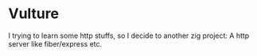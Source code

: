 # Vulture

I trying to learn some http stuffs, so I decide to another zig project: A http server like fiber/express etc.
